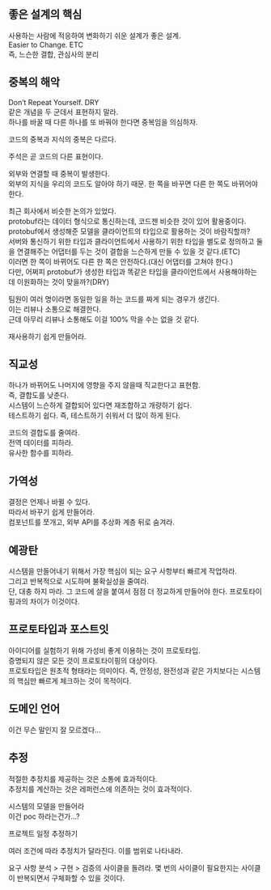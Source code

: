 ## 좋은 설계의 핵심
사용하는 사람에 적응하여 변화하기 쉬운 설계가 좋은 설계.  
Easier to Change. ETC  
즉, 느슨한 결합, 관심사의 분리

## 중복의 해악
Don’t Repeat Yourself. DRY  
같은 개념을 두 군데서 표현하지 말라.  
하나를 바꿀 때 다른 하나를 또 바꿔야 한다면 중복임을 의심하자.  

코드의 중복과 지식의 중복은 다르다.  

주석은 곧 코드의 다른 표현이다.  

외부와 연결할 때 중복이 발생한다.  
외부의 지식을 우리의 코드도 알아야 하기 때문. 한 쪽을 바꾸면 다른 한 쪽도 바뀌어야 한다.  

최근 회사에서 비슷한 논의가 있었다.  
protobuf라는 데이터 형식으로 통신하는데, 코드젠 비슷한 것이 있어 활용중이다.  
protobuf에서 생성해준 모델을 클라이언트의 타입으로 활용하는 것이 바람직할까?  
서버와 통신하기 위한 타입과 클라이언트에서 사용하기 위한 타입을 별도로 정의하고 둘을 연결해주는 어댑터를 두는 것이 결합을 느슨하게 만들 수 있을 것 같다.(ETC)  
이러면 한 쪽이 바뀌어도 다른 한 쪽은 안전하다.(대신 어댑터를 고쳐야 한다.)  
다만, 어쩌피 protobuf가 생성한 타입과 똑같은 타입을 클라이언트에서 사용해야하는데 이원화하는 것이 맞을까?(DRY)  

팀원이 여러 명이라면 동일한 일을 하는 코드를 짜게 되는 경우가 생긴다.  
이는 리뷰나 소통으로 해결한다.  
근데 아무리 리뷰나 소통해도 이걸 100% 막을 수는 없을 것 같다.  

재사용하기 쉽게 만들어라.

## 직교성
하나가 바뀌어도 나머지에 영향을 주지 않을때 직교한다고 표현함.  
즉, 결합도를 낮춘다.  
시스템이 느슨하게 결합되어 있다면 재조합하고 개량하기 쉽다.  
테스트하기 쉽다. 즉, 테스트하기 쉬워서 더 많이 하게 된다.  

코드의 결합도를 줄여라.  
전역 데이터를 피하라.  
유사한 함수를 피하라.  

## 가역성
결정은 언제나 바뀔 수 있다.  
따라서 바꾸기 쉽게 만들어라.  
컴포넌트를 쪼개고, 외부 API를 추상화 계층 뒤로 숨겨라.  

## 예광탄
시스템을 만들어내기 위해서 가장 핵심이 되는 요구 사항부터 빠르게 작업하라.  
그리고 반복적으로 시도하며 불확실성을 줄여라.  
단, 대충 하지 마라. 그 코드에 살을 붙여서 점점 더 정교하게 만들어야 한다. 프로토타이핑과의 차이가 이것이다.  

## 프로토타입과 포스트잇
아이디어를 실험하기 위해 가성비 좋게 이용하는 것이 프로토타입.  
증명되지 않은 모든 것이 프로토타이핑의 대상이다.  
프로토타입은 원초적 형태라는 의미이다. 즉, 안정성, 완전성과 같은 가치보다는 시스템의 핵심만 빠르게 체크하는 것이 목적이다.  

## 도메인 언어
이건 무슨 말인지 잘 모르겠다…

## 추정
적절한 추정치를 제공하는 것은 소통에 효과적이다.  
추정치를 계산하는 것은 레퍼런스에 의존하는 것이 효과적이다.  

시스템의 모델을 만들어라  
이건 poc 하라는건가…?

프로젝트 일정 추정하기

여러 조건에 따라 추정치가 달라진다. 이를 범위로 나타내라.

요구 사항 분석 > 구현 > 검증의 사이클을 돌려라. 몇 번의 사이클이 필요한지는 사이클이 반복되면서 구체화할 수 있을 것이다.
